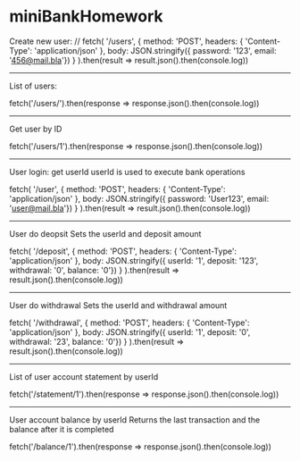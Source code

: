 # miniBankHomework
Create new user:
//
fetch(
  '/users', 
  { 
    method: 'POST', 
    headers: { 'Content-Type': 'application/json' },
    body: JSON.stringify({ password: '123', email: '456@mail.bla'})
  }
).then(result => result.json().then(console.log))
**********************************************************************
List of users:

fetch('/users/').then(response => response.json().then(console.log))

***********************************************************************
Get user by ID

fetch('/users/1').then(response => response.json().then(console.log))

***********************************************************************
User login: get userId 
userId is used to execute bank operations

fetch(
  '/user', 
  { 
    method: 'POST', 
    headers: { 'Content-Type': 'application/json' },
    body: JSON.stringify({ password: 'User123', email: 'user@mail.bla'})
  }
).then(result => result.json().then(console.log))

**********************************************************************
User do deopsit
Sets the userId and deposit amount

fetch(
  '/deposit', 
  { 
    method: 'POST', 
    headers: { 'Content-Type': 'application/json' },
    body: JSON.stringify({ userId: '1', deposit: '123', withdrawal: '0', balance: '0'})
  }
).then(result => result.json().then(console.log))


*************************************************************************
User do withdrawal
Sets the userId and withdrawal amount

fetch(
  '/withdrawal', 
  { 
    method: 'POST', 
    headers: { 'Content-Type': 'application/json' },
    body: JSON.stringify({ userId: '1', deposit: '0', withdrawal: '23', balance: '0'})
  }
).then(result => result.json().then(console.log))

**************************************************************************
List of user account statement by userId

fetch('/statement/1').then(response => response.json().then(console.log))

*************************************************************************

User account balance by userId
Returns the last transaction and the balance after it is completed

fetch('/balance/1').then(response => response.json().then(console.log))


